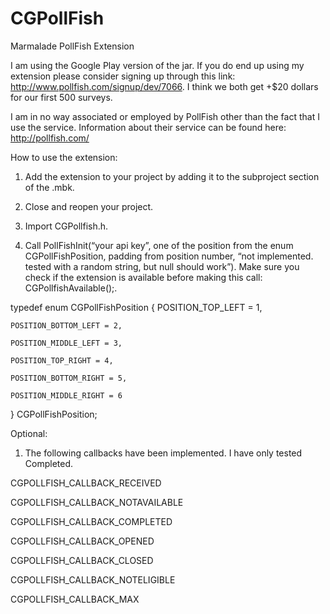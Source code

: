 # CGPollFish
Marmalade PollFish Extension

I am using the Google Play version of the jar. If you do end up using my extension please consider signing up through this link: http://www.pollfish.com/signup/dev/7066. I think we both get +$20 dollars for our first 500 surveys.

I am in no way associated or employed by PollFish other than the fact that I use the service. Information about their service can be found here: http://pollfish.com/

How to use the extension:

1. Add the extension to your project by adding it to the subproject section of the .mbk.

2. Close and reopen your project.

3. Import CGPollfish.h.

4. Call PollFishInit(“your api key”, one of the position from the enum CGPollFishPosition, padding from position number, “not implemented. tested with a random string, but null should work”). Make sure you check if the extension is available before making this call: CGPollfishAvailable();.

typedef enum CGPollFishPosition
{
    POSITION_TOP_LEFT   = 1,
    
    POSITION_BOTTOM_LEFT = 2,
    
    POSITION_MIDDLE_LEFT = 3,
    
    POSITION_TOP_RIGHT = 4,
    
    POSITION_BOTTOM_RIGHT = 5,
    
    POSITION_MIDDLE_RIGHT = 6
} CGPollFishPosition;


Optional:
1. The following callbacks have been implemented. I have only tested Completed.

CGPOLLFISH_CALLBACK_RECEIVED

CGPOLLFISH_CALLBACK_NOTAVAILABLE

CGPOLLFISH_CALLBACK_COMPLETED

CGPOLLFISH_CALLBACK_OPENED

CGPOLLFISH_CALLBACK_CLOSED

CGPOLLFISH_CALLBACK_NOTELIGIBLE

CGPOLLFISH_CALLBACK_MAX

